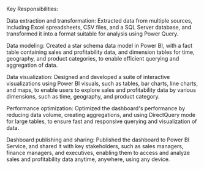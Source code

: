 Key Responsibilities:

Data extraction and transformation: Extracted data from multiple sources, including Excel spreadsheets, CSV files, and a SQL Server database, and transformed it into a format suitable for analysis using Power Query.

Data modeling: Created a star schema data model in Power BI, with a fact table containing sales and profitability data, and dimension tables for time, geography, and product categories, to enable efficient querying and aggregation of data.

Data visualization: Designed and developed a suite of interactive visualizations using Power BI visuals, such as tables, bar charts, line charts, and maps, to enable users to explore sales and profitability data by various dimensions, such as time, geography, and product category.

Performance optimization: Optimized the dashboard's performance by reducing data volume, creating aggregations, and using DirectQuery mode for large tables, to ensure fast and responsive querying and visualization of data.

Dashboard publishing and sharing: Published the dashboard to Power BI Service, and shared it with key stakeholders, such as sales managers, finance managers, and executives, enabling them to access and analyze sales and profitability data anytime, anywhere, using any device.
